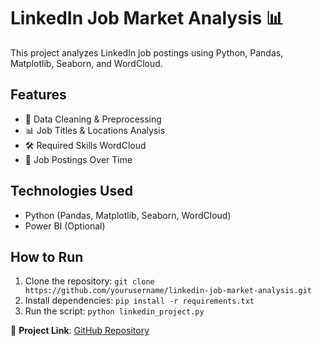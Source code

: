 # LinkedIn Job Market Analysis 📊

This project analyzes LinkedIn job postings using Python, Pandas, Matplotlib, Seaborn, and WordCloud.

## Features
- 📌 Data Cleaning & Preprocessing
- 📊 Job Titles & Locations Analysis
- 🛠 Required Skills WordCloud
- 📅 Job Postings Over Time

## Technologies Used
- Python (Pandas, Matplotlib, Seaborn, WordCloud)
- Power BI (Optional)

## How to Run
1. Clone the repository: `git clone https://github.com/yourusername/linkedin-job-market-analysis.git`
2. Install dependencies: `pip install -r requirements.txt`
3. Run the script: `python linkedin_project.py`

🔗 **Project Link**: [GitHub Repository](https://github.com/AjayJ-Analytics/linkedin-job-market-analysis.git)

